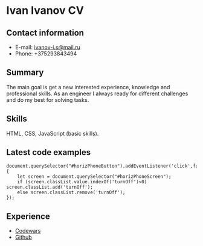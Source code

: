 # **Ivan Ivanov CV** 

## **Contact information** 
- E-mail: ivanov-i.s@mail.ru
- Phone: +375293843494

## **Summary** 
The main goal is get a new interested experience, knowledge and professional skills.
As an engineer I always ready for different challenges and do my best for solving tasks.

## **Skills**
HTML, CSS, JavaScript (basic skills).

## **Latest code examples**
```
document.querySelector("#horizPhoneButton").addEventListener('click',function(){
    let screen = document.querySelector("#horizPhoneScreen");
    if (screen.classList.value.indexOf('turnOff')<0) screen.classList.add('turnOff');
    else screen.classList.remove('turnOff');
});
```

## **Experience** 

- [Codewars](https://www.codewars.com/users/isivano/completed "Go to Codewars")
- [Github](https://github.com/isivano "Go to Github")
